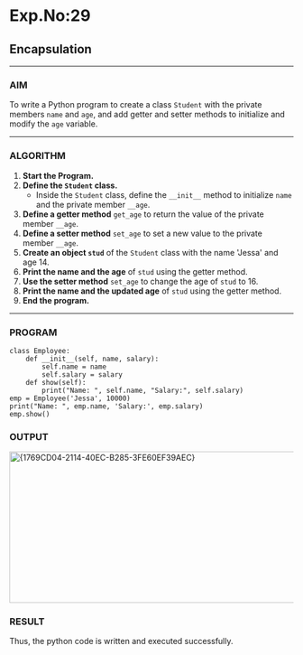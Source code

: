 # Exp.No:29  
## Encapsulation

---

### AIM  
To write a Python program to create a class `Student` with the private members `name` and `age`, and add getter and setter methods to initialize and modify the `age` variable.

---

### ALGORITHM

1. **Start the Program.**
2. **Define the `Student` class.**
   - Inside the `Student` class, define the `__init__` method to initialize `name` and the private member `__age`.
3. **Define a getter method** `get_age` to return the value of the private member `__age`.
4. **Define a setter method** `set_age` to set a new value to the private member `__age`.
5. **Create an object `stud`** of the `Student` class with the name 'Jessa' and age 14.
6. **Print the name and the age** of `stud` using the getter method.
7. **Use the setter method** `set_age` to change the age of `stud` to 16.
8. **Print the name and the updated age** of `stud` using the getter method.
9. **End the program.**

---

### PROGRAM

```
class Employee:
    def __init__(self, name, salary):
        self.name = name
        self.salary = salary
    def show(self):
        print("Name: ", self.name, "Salary:", self.salary)
emp = Employee('Jessa', 10000)
print("Name: ", emp.name, 'Salary:', emp.salary)
emp.show()
```

### OUTPUT
<img width="817" height="268" alt="{1769CD04-2114-40EC-B285-3FE60EF39AEC}" src="https://github.com/user-attachments/assets/8946e720-858f-4874-ac08-a77c79c3ceae" />


### RESULT
Thus, the python code is written and executed successfully.

